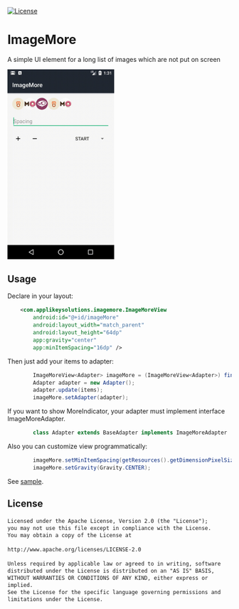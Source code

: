 [![License](https://img.shields.io/badge/license-Apache--2.0-green.svg)](https://github.com/foolzoom/ImageMore/blob/migration-to-adapter-view/LICENSE)

# ImageMore

A simple UI element for a long list of images which are not put on screen

<img src="screenshots/demo.gif" alt="" width="240"/>

## Usage

Declare in your layout:

```xml
    <com.applikeysolutions.imagemore.ImageMoreView
        android:id="@+id/imageMore"
        android:layout_width="match_parent"
        android:layout_height="64dp"
        app:gravity="center"
        app:minItemSpacing="16dp" />
```

Then just add your items to adapter:

```java
        ImageMoreView<Adapter> imageMore = (ImageMoreView<Adapter>) findViewById(R.id.imageMore);
        Adapter adapter = new Adapter();
        adapter.update(items);
        imageMore.setAdapter(adapter);
```
If you want to show MoreIndicator, your adapter must implement interface ImageMoreAdapter.

```java
        class Adapter extends BaseAdapter implements ImageMoreAdapter
```

Also you can customize view programmatically:

```java
        imageMore.setMinItemSpacing(getResources().getDimensionPixelSize(R.dimen.item_spacing));
        imageMore.setGravity(Gravity.CENTER);
```

See [sample](sample/src/main/java/com/applikeysolutions/imagemore/example/ImageMoreExampleActivity.java).

License
-----

	Licensed under the Apache License, Version 2.0 (the "License");
	you may not use this file except in compliance with the License.
	You may obtain a copy of the License at

	http://www.apache.org/licenses/LICENSE-2.0

	Unless required by applicable law or agreed to in writing, software
	distributed under the License is distributed on an "AS IS" BASIS,
	WITHOUT WARRANTIES OR CONDITIONS OF ANY KIND, either express or implied.
	See the License for the specific language governing permissions and
	limitations under the License.